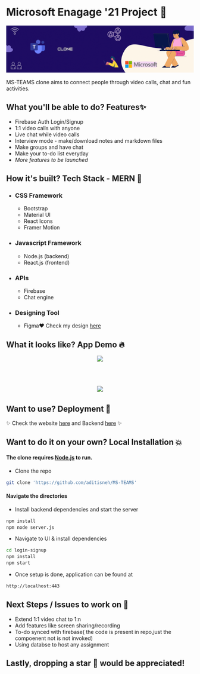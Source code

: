 # Microsoft Enagage '21 Project 💛
<p align="center"><img src="https://github.com/aditisneh/MS-TEAMS/blob/master/Readme-Assests/banner.gif"></p>
MS-TEAMS clone aims to connect people through video calls, chat and fun activities.

## What you'll be able to do? Features✨

- Firebase Auth Login/Signup
- 1:1 video calls with anyone
- Live chat while video calls
- Interview mode - make/download notes and markdown files
- Make groups and have chat
- Make your to-do list everyday 
- *More features to be launched*

## How it's built? Tech Stack - MERN 🚀

- ### CSS Framework
    - Bootstrap
    - Material UI
    - React Icons
    - Framer Motion

- ### Javascript Framework
    - Node.js (backend)
    - React.js (frontend)

- ### APIs
    - Firebase
    - Chat engine
 
- ### Designing Tool
    - Figma❤️ Check my design [here](https://www.figma.com/file/1FPlFqka2jccQaByiQb9qi/MSTEAMS?node-id=68%3A0)
   
 ## What it looks like? App Demo 🔥
 <p align="center"><img src="https://github.com/aditisneh/MS-TEAMS/blob/master/Readme-Assests/demo.gif"></p><br>
 <br><p align="center"><img src="https://github.com/aditisneh/MS-TEAMS/blob/master/Readme-Assests/videochat-demo.gif"></p>
 
 ## Want to use? Deployment 👀
✨ Check the website [here](https://ms-teams.netlify.app/) and 
  Backend [here](https://server-ms-teams.herokuapp.com/) ✨

 ## Want to do it on your own? Local Installation 💥
 
 #### The clone requires [Node.js](https://nodejs.org/) to run. 
 - Clone the repo
 ```sh 
 git clone 'https://github.com/aditisneh/MS-TEAMS' 
 ```
#### Navigate the directories
 - Install backend dependencies and start the server
 ```sh
 npm install
 npm node server.js
 ```
 - Navigate to UI & install dependencies
 ```sh
 cd login-signup
 npm install
 npm start
 ```
 - Once setup is done, application can be found at
 ```sh
 http://localhost:443
 ```
   
 ## Next Steps / Issues to work on 🎯
 - Extend 1:1 video chat to 1:n
 - Add features like screen sharing/recording
 - To-do synced with firebase( the code is present in repo,just the compoenent not is not invoked)
 - Using databse to host any assignment

## Lastly, dropping a star 🌟 would be appreciated!
